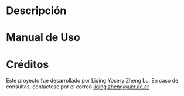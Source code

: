 # Descripción

# Manual de Uso

# Créditos
Este proyecto fue desarrollado por Liqing Yosery Zheng Lu. En caso de consultas, contáctese por el correo liqing.zheng@ucr.ac.cr
